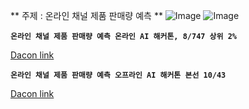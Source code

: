 ** 주제 : 온라인 채널 제품 판매량 예측 **
![Image](https://github.com/user-attachments/assets/e0c222f7-70eb-4327-ae0f-575025e7d6e6)
![Image](https://github.com/user-attachments/assets/eec55a87-e392-4c8f-86f2-c54ccaaab2e8)

**`온라인 채널 제품 판매량 예측 온라인 AI 해커톤, 8/747 상위 2%`**

[Dacon link](https://dacon.io/competitions/official/236129/overview/description) 

**`온라인 채널 제품 판매량 예측 오프라인 AI 해커톤 본선 10/43`**

[Dacon link](https://dacon.io/competitions/official/236156/overview/description)


